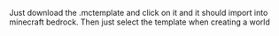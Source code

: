 Just download the .mctemplate and click on it and it should import into minecraft bedrock. Then just select the template when creating a world
